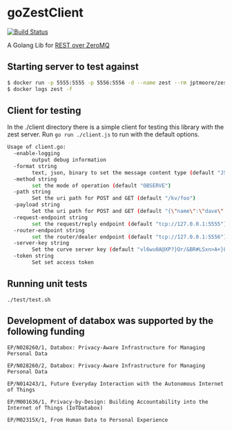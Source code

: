 # goZestClient

[![Build Status](https://travis-ci.org/Toshbrown/goZestClient.svg?branch=master)](https://travis-ci.org/me-box/goZestClient)

A Golang Lib for [REST over ZeroMQ](https://github.com/jptmoore/zest)

## Starting server to test against

```bash
$ docker run -p 5555:5555 -p 5556:5556 -d --name zest --rm jptmoore/zest:v0.1.1 /app/zest/server.exe --secret-key-file example-server-key --enable-logging
$ docker logs zest -f
```

## Client for testing

In the ./client directory there is a simple client for testing this library with the zest server.
Run `go run ./client.js` to run with the default options.

```bash
Usage of client.go:
  -enable-logging
    	output debug information
  -format string
    	text, json, binary to set the message content type (default "JSON")
  -method string
    	set the mode of operation (default "OBSERVE")
  -path string
    	Set the uri path for POST and GET (default "/kv/foo")
  -payload string
    	Set the uri path for POST and GET (default "{\"name\":\"dave\", \"age\":30}")
  -request-endpoint string
    	set the request/reply endpoint (default "tcp://127.0.0.1:5555")
  -router-endpoint string
    	set the router/dealer endpoint (default "tcp://127.0.0.1:5556")
  -server-key string
    	Set the curve server key (default "vl6wu0A@XP?}Or/&BR#LSxn>A+}L)p44/W[wXL3<")
  -token string
    	Set set access token
```

## Running unit tests

```
./test/test.sh
```

## Development of databox was supported by the following funding

```
EP/N028260/1, Databox: Privacy-Aware Infrastructure for Managing Personal Data

EP/N028260/2, Databox: Privacy-Aware Infrastructure for Managing Personal Data

EP/N014243/1, Future Everyday Interaction with the Autonomous Internet of Things

EP/M001636/1, Privacy-by-Design: Building Accountability into the Internet of Things (IoTDatabox)

EP/M02315X/1, From Human Data to Personal Experience

```